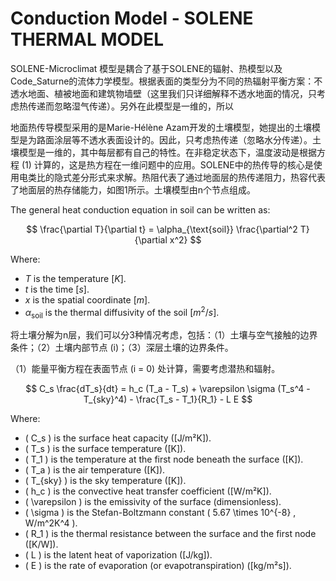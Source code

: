 # Conduction Model - SOLENE THERMAL MODEL

SOLENE-Microclimat 模型是耦合了基于SOLENE的辐射、热模型以及Code_Saturne的流体力学模型。根据表面的类型分为不同的热辐射平衡方案：不透水地面、植被地面和建筑物墙壁（这里我们只详细解释不透水地面的情况，只考虑热传递而忽略湿气传递）。另外在此模型是一维的，所以

地面热传导模型采用的是Marie-Hélène Azam开发的土壤模型，她提出的土壤模型是为路面涂层等不透水表面设计的。因此，只考虑热传递（忽略水分传递）。土壤模型是一维的，其中每层都有自己的特性。在非稳定状态下，温度波动是根据方程 (1) 计算的，这是热方程在一维问题中的应用。SOLENE中的热传导的核心是使用电类比的隐式差分形式来求解。热阻代表了通过地面层的热传递阻力，热容代表了地面层的热存储能力，如图1所示。土壤模型由n个节点组成。

The general heat conduction equation in soil can be written as:

$$
\frac{\partial T}{\partial t} = \alpha_{\text{soil}} \frac{\partial^2 T}{\partial x^2}
$$

Where:

- $T$ is the temperature $[K]$.
- $t$ is the time $[s]$.
- $x$ is the spatial coordinate $[m]$.
- $\alpha_{\text{soil}}$ is the thermal diffusivity of the soil $[m^2/s]$.

将土壤分解为n层，我们可以分3种情况考虑，包括：（1）土壤与空气接触的边界条件；（2）土壤内部节点 \(i\)；（3）深层土壤的边界条件。

（1）能量平衡方程在表面节点 \(i = 0\) 处计算，需要考虑潜热和辐射。

$$
C_s \frac{dT_s}{dt} = h_c (T_a - T_s) + \varepsilon \sigma (T_s^4 - T_{sky}^4) - \frac{T_s - T_1}{R_1} - L E
$$

Where:

- \( C_s \) is the surface heat capacity \([J/m²K]\).
- \( T_s \) is the surface temperature \([K]\).
- \( T_1 \) is the temperature at the first node beneath the surface \([K]\).
- \( T_a \) is the air temperature \([K]\).
- \( T_{sky} \) is the sky temperature \([K]\).
- \( h_c \) is the convective heat transfer coefficient \([W/m²K]\).
- \( \varepsilon \) is the emissivity of the surface (dimensionless).
- \( \sigma \) is the Stefan-Boltzmann constant \( 5.67 \times 10^{-8} \, W/m^2K^4 \).
- \( R_1 \) is the thermal resistance between the surface and the first node \([K/W]\).
- \( L \) is the latent heat of vaporization \([J/kg]\).
- \( E \) is the rate of evaporation (or evapotranspiration) \([kg/m²s]\).

